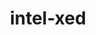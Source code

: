 ---
title: "intel-xed"
layout: cache
categories: [package, develop-2024-03-10]
meta: {"versions": ["2023.07.09"], "compilers": ["gcc@=11.4.0"], "oss": ["ubuntu22.04"], "platforms": ["linux"], "targets": ["x86_64_v3"], "stacks": ["e4s", "e4s-rocm-external", "root"], "num_specs": 1, "num_specs_by_stack": {"root": 1, "e4s-rocm-external": 1, "e4s": 1}}
spec_details: [{"hash": "dnoocycryftylslb3uuwokahxn5orn3s", "compiler": "gcc@=11.4.0", "versions": ["2023.07.09"], "os": "ubuntu22.04", "platform": "linux", "target": "x86_64_v3", "variants": ["build_system=generic", "~debug", "+pic"], "stacks": ["root", "e4s-rocm-external", "e4s"], "size": "-", "tarball": "https://binaries.spack.io/releases/develop-2024-03-10/build_cache/linux-ubuntu22.04-x86_64_v3/gcc-11.4.0/intel-xed-2023.07.09/linux-ubuntu22.04-x86_64_v3-gcc-11.4.0-intel-xed-2023.07.09-dnoocycryftylslb3uuwokahxn5orn3s.spack"}]
---